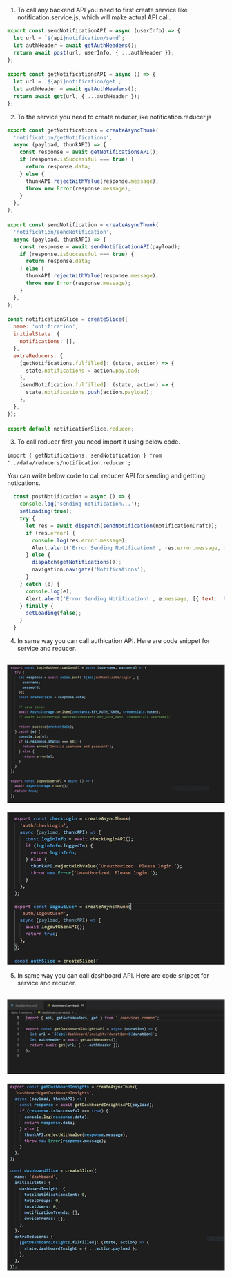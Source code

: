 1) To call any backend API you need to first create service like notification.service.js, which will make actual API call.
```javascript
export const sendNotificationAPI = async (userInfo) => {
  let url = `${api}notification/send`;
  let authHeader = await getAuthHeaders();
  return await post(url, userInfo, { ...authHeader });
};

export const getNotificationsAPI = async () => {
  let url = `${api}notification/get`;
  let authHeader = await getAuthHeaders();
  return await get(url, { ...authHeader });
};
```
2) To the service you need to create reducer,like notification.reducer.js
```javascript
export const getNotifications = createAsyncThunk(
  'notification/getNotifications',
  async (payload, thunkAPI) => {
    const response = await getNotificationsAPI();
    if (response.isSuccessful === true) {
      return response.data;
    } else {
      thunkAPI.rejectWithValue(response.message);
      throw new Error(response.message);
    }
  },
);

export const sendNotification = createAsyncThunk(
  'notification/sendNotification',
  async (payload, thunkAPI) => {
    const response = await sendNotificationAPI(payload);
    if (response.isSuccessful === true) {
      return response.data;
    } else {
      thunkAPI.rejectWithValue(response.message);
      throw new Error(response.message);
    }
  },
);

const notificationSlice = createSlice({
  name: 'notification',
  initialState: {
    notifications: [],
  },
  extraReducers: {
    [getNotifications.fulfilled]: (state, action) => {
      state.notifications = action.payload;
    },
    [sendNotification.fulfilled]: (state, action) => {
      state.notifications.push(action.payload);
    },
  },
});

export default notificationSlice.reducer;
```
3) To call reducer first you need import it using below code.

`import { getNotifications, sendNotification } from '../data/reducers/notification.reducer';`

You can write below code to call reducer API for sending and gettting notications.
```javascript
  const postNotification = async () => {
    console.log('sending notification...');
    setLoading(true);
    try {
      let res = await dispatch(sendNotification(notificationDraft));
      if (res.error) {
        console.log(res.error.message);
        Alert.alert('Error Sending Notification!', res.error.message, [{ text: 'Okay' }]);
      } else {
        dispatch(getNotifications());
        navigation.navigate('Notifications');
      }
    } catch (e) {
      console.log(e);
      Alert.alert('Error Sending Notification!', e.message, [{ text: 'Okay' }]);
    } finally {
      setLoading(false);
    }
  }
```
4) In same way you can call authication API. Here are code snippet for service and reducer.

![alt text](./Auth_service.JPG)
--------------------------------------------------------
![alt text](./Auth_reducer.JPG)

5) In same way you can call dashboard API. Here are code snippet for service and reducer.

![alt text](./Dashboard_service.JPG)
----------------------------------------------------------
![alt text](./Dashboard_reducer.JPG)
